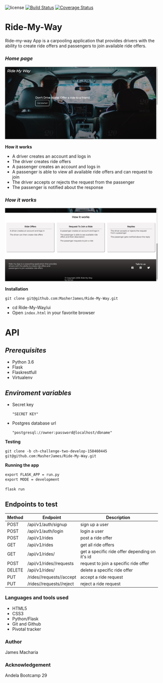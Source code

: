 ![license](https://img.shields.io/github/license/mashape/apistatus.svg)
[![Build Status](https://travis-ci.org/MasherJames/Ride-My-Way.svg?branch=ch-challenge-two-develop-158460445)](https://travis-ci.org/MasherJames/Ride-My-Way)
[![Coverage Status](https://coveralls.io/repos/github/MasherJames/Ride-My-Way/badge.svg?branch=ch-challenge-two-develop-158460445)](https://coveralls.io/github/MasherJames/Ride-My-Way?branch=ch-challenge-two-develop-158460445)

# Ride-My-Way

Ride-my-way App is a carpooling application that provides drivers with the ability to create ride offers
and passengers to join available ride offers.

### _Home page_

![Home page](ui/static/images/home-page-header.png)

**How it works**

- A driver creates an account and logs in
- The driver creates ride offers
- A passenger creates an account and logs in
- A passenger is able to view all available ride offers and can request to join
- The driver accepts or rejects the request from the passenger
- The passenger is notified about the response

### _How it works_

![How it works](ui/static/images/home-page-works.png)

**Installation**

```
git clone git@github.com:MasherJames/Ride-My-Way.git
```

- cd Ride-My-Way/ui
- Open `index.html` in your favorite browser

# API

## _Prerequisites_

- Python 3.6
- Flask
- Flaskrestfull
- Virtualenv

## _Enviroment variables_

- Secret key

  ```
  "SECRET KEY"
  ```

- Postgres database url
  ```
  "postgresql://owner:password@localhost/dbname"
  ```

**Testing**

```
git clone -b ch-challenge-two-develop-158460445 git@github.com:MasherJames/Ride-My-Way.git
```

**Running the app**

```
export FLASK_APP = run.py
export MODE = development

flask run
```

## Endpoints to test

| Method | Endpoint                                    | Description                                    |
| ------ | ------------------------------------------- | ---------------------------------------------- |
| POST   | /api/v1/auth/signup                         | sign up a user                                 |
| POST   | /api/v1/auth/login                          | login a user                                   |
| POST   | /api/v1/rides                               | post a ride offer                              |
| GET    | /api/v1/rides                               | get all ride offers                            |
| GET    | /api/v1/rides/<rideId>                      | get a specific ride offer depending on it's id |
| POST   | /api/v1/rides/<rideId>/requests             | request to join a specific ride offer          |
| DELETE | /api/v1/rides/<rideId>                      | delete a specific ride offer                   |
| PUT    | /rides/<rideId>/requests/<requestId>/accept | accept a ride request                          |
| PUT    | /rides/<rideId>/requests/<requestId>/reject | reject a ride request                          |

### Languages and tools used

- HTML5
- CSS3
- Python/Flask
- Git and Github
- Pivotal tracker

### Author

James Macharia

### Acknowledgement

Andela Bootcamp 29
